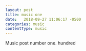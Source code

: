 ```yaml
---
layout: post
title: music one
date:   2018-09-27 11:06:17 -0500
categories: music
contentType: music
---
```

Music post number one. hundred